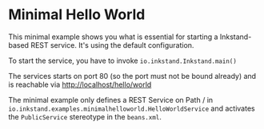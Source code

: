 # Minimal Hello World
This minimal example shows you what is essential for starting a Inkstand-based REST service. It's using the default
configuration.

To start the service, you have to invoke `io.inkstand.Inkstand.main()`

The services starts on port 80 (so the port must not be bound already) and is reachable via [http://localhost/hello/world](http://localhost/hello/world)

The minimal example only defines a REST Service on Path / in `io.inkstand.examples.minimalhelloworld.HelloWorldService` and activates the `PublicService`
stereotype in the `beans.xml`.
